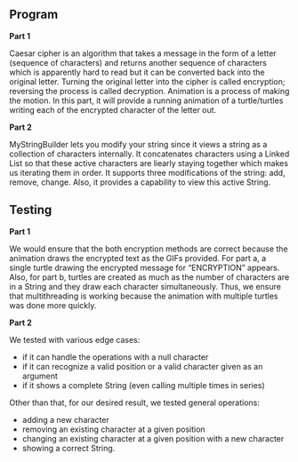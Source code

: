 ## Program

**Part 1**

Caesar cipher is an algorithm that takes a message in the form of a letter (sequence of characters) and returns another sequence of characters which is apparently hard to read but it can be converted back into the original letter. Turning the original letter into the cipher is called encryption; reversing the process is called decryption. Animation is a process of making the motion. In this part, it will provide a running animation of a turtle/turtles writing each of the encrypted character of the letter out.

**Part 2**

MyStringBuilder lets you modify your string since it views a string as a collection of characters internally.
It concatenates characters using a Linked List so that these active characters are liearly staying together which makes us iterating them in order. It supports three modifications of the string: add, remove, change. Also, it provides a capability to view this active String.

## Testing

**Part 1**

We would ensure that the both encryption methods are correct because the animation draws the encrypted text as the GIFs provided. For part a, a single turtle drawing the encrypted message for “ENCRYPTION” appears. Also, for part b, turtles are created as much as the number of characters are in a String  and they draw each character simultaneously. Thus, we ensure that multithreading is working because the animation with multiple turtles was done more quickly.

**Part 2**

We tested with various edge cases:
- if it can handle the operations with a null character
- if it can recognize a valid position or a valid character given as an argument
- if it shows a complete String (even calling multiple times in series)

Other than that, for our desired result, we tested general operations:
- adding a new character
- removing an existing character at a given position
- changing an existing character at a given position with a new character
- showing a correct String. 
